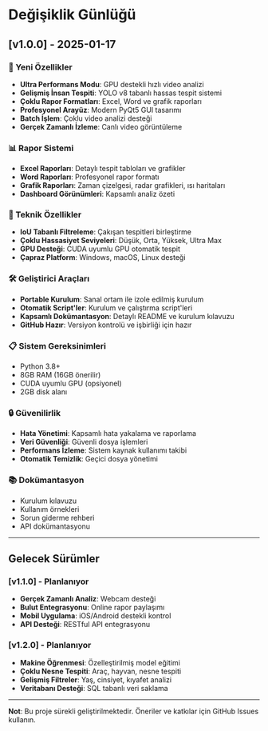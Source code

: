 # Değişiklik Günlüğü

## [v1.0.0] - 2025-01-17

### 🚀 Yeni Özellikler
- **Ultra Performans Modu**: GPU destekli hızlı video analizi
- **Gelişmiş İnsan Tespiti**: YOLO v8 tabanlı hassas tespit sistemi
- **Çoklu Rapor Formatları**: Excel, Word ve grafik raporları
- **Profesyonel Arayüz**: Modern PyQt5 GUI tasarımı
- **Batch İşlem**: Çoklu video analizi desteği
- **Gerçek Zamanlı İzleme**: Canlı video görüntüleme

### 📊 Rapor Sistemi
- **Excel Raporları**: Detaylı tespit tabloları ve grafikler
- **Word Raporları**: Profesyonel rapor formatı
- **Grafik Raporları**: Zaman çizelgesi, radar grafikleri, ısı haritaları
- **Dashboard Görünümleri**: Kapsamlı analiz özeti

### 🔧 Teknik Özellikler
- **IoU Tabanlı Filtreleme**: Çakışan tespitleri birleştirme
- **Çoklu Hassasiyet Seviyeleri**: Düşük, Orta, Yüksek, Ultra Max
- **GPU Desteği**: CUDA uyumlu GPU otomatik tespit
- **Çapraz Platform**: Windows, macOS, Linux desteği

### 🛠️ Geliştirici Araçları
- **Portable Kurulum**: Sanal ortam ile izole edilmiş kurulum
- **Otomatik Script'ler**: Kurulum ve çalıştırma script'leri
- **Kapsamlı Dokümantasyon**: Detaylı README ve kurulum kılavuzu
- **GitHub Hazır**: Versiyon kontrolü ve işbirliği için hazır

### 📋 Sistem Gereksinimleri
- Python 3.8+
- 8GB RAM (16GB önerilir)
- CUDA uyumlu GPU (opsiyonel)
- 2GB disk alanı

### 🔒 Güvenilirlik
- **Hata Yönetimi**: Kapsamlı hata yakalama ve raporlama
- **Veri Güvenliği**: Güvenli dosya işlemleri
- **Performans İzleme**: Sistem kaynak kullanımı takibi
- **Otomatik Temizlik**: Geçici dosya yönetimi

### 📚 Dokümantasyon
- Kurulum kılavuzu
- Kullanım örnekleri
- Sorun giderme rehberi
- API dokümantasyonu

---

## Gelecek Sürümler

### [v1.1.0] - Planlanıyor
- **Gerçek Zamanlı Analiz**: Webcam desteği
- **Bulut Entegrasyonu**: Online rapor paylaşımı
- **Mobil Uygulama**: iOS/Android destekli kontrol
- **API Desteği**: RESTful API entegrasyonu

### [v1.2.0] - Planlanıyor
- **Makine Öğrenmesi**: Özelleştirilmiş model eğitimi
- **Çoklu Nesne Tespiti**: Araç, hayvan, nesne tespiti
- **Gelişmiş Filtreler**: Yaş, cinsiyet, kıyafet analizi
- **Veritabanı Desteği**: SQL tabanlı veri saklama

---

**Not**: Bu proje sürekli geliştirilmektedir. Öneriler ve katkılar için GitHub Issues kullanın.
